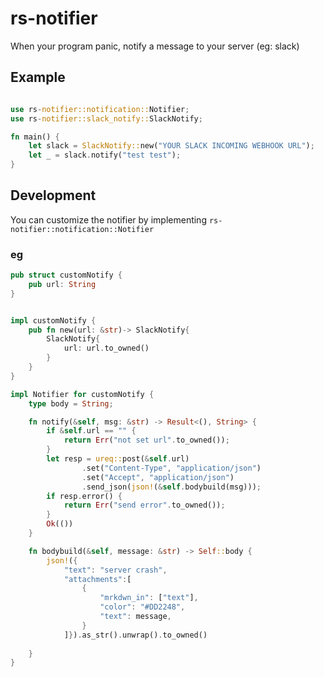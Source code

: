 # rs-notifier
When your program panic, notify a message to your server (eg: slack)

## Example
```rust

use rs-notifier::notification::Notifier;
use rs-notifier::slack_notify::SlackNotify;

fn main() {
    let slack = SlackNotify::new("YOUR SLACK INCOMING WEBHOOK URL");
    let _ = slack.notify("test test");
}
```

## Development
You can customize the notifier by implementing `rs-notifier::notification::Notifier`
### eg
```rust
pub struct customNotify {
    pub url: String
}


impl customNotify {
    pub fn new(url: &str)-> SlackNotify{
        SlackNotify{
            url: url.to_owned()
        }
    }
}

impl Notifier for customNotify {
    type body = String;

    fn notify(&self, msg: &str) -> Result<(), String> {
        if &self.url == "" {
            return Err("not set url".to_owned());
        }
        let resp = ureq::post(&self.url)
                .set("Content-Type", "application/json")
                .set("Accept", "application/json")
                .send_json(json!(&self.bodybuild(msg)));
        if resp.error() {
            return Err("send error".to_owned());
        }
        Ok(())
    }

    fn bodybuild(&self, message: &str) -> Self::body {
        json!({
            "text": "server crash",
            "attachments":[
                {
                    "mrkdwn_in": ["text"],
                    "color": "#DD2248",
                    "text": message,
                }
            ]}).as_str().unwrap().to_owned()
    
    }
}
```
